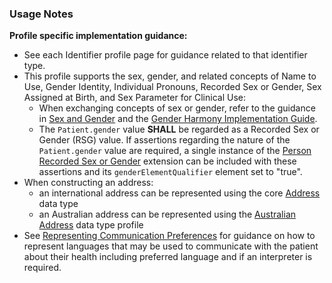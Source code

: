 ### Usage Notes

**Profile specific implementation guidance:**
- See each Identifier profile page for guidance related to that identifier type.
- This profile supports the sex, gender, and related concepts of Name to Use, Gender Identity, Individual Pronouns, Recorded Sex or Gender, Sex Assigned at Birth, and Sex Parameter for Clinical Use:
   - When exchanging concepts of sex or gender, refer to the guidance in [Sex and Gender](sexgender.html) and the [Gender Harmony Implementation Guide](http://hl7.org/xprod/ig/uv/gender-harmony/).
   - The `Patient.gender` value **SHALL** be regarded as a Recorded Sex or Gender (RSG) value. If assertions regarding the nature of the `Patient.gender` value are required, a single instance of the [Person Recorded Sex or Gender](https://hl7.org/fhir/extensions/StructureDefinition-individual-recordedSexOrGender.html) extension can be included with these assertions and its `genderElementQualifier` element set to "true".
- When constructing an address:
  - an international address can be represented using the core [Address](http://hl7.org/fhir/R4/datatypes.html#Address) data type
  - an Australian address can be represented using the [Australian Address](StructureDefinition-au-address.html) data type profile
- See [Representing Communication Preferences](generalguidance.html#representing-communication-preferences) for guidance on how to represent languages that may be used to communicate with the patient about their health including preferred language and if an interpreter is required.

